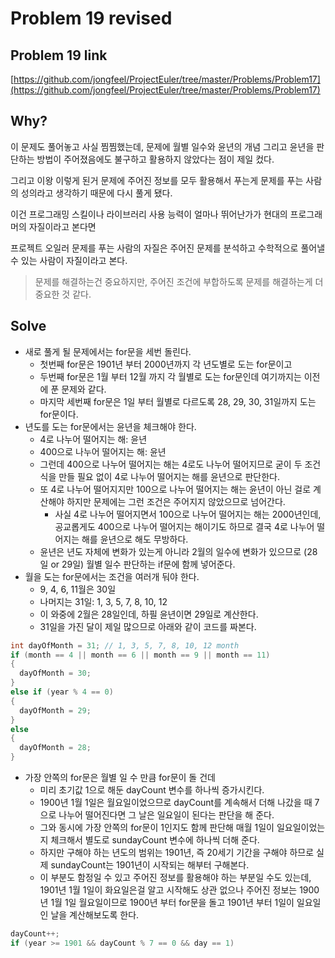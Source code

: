 # Problem 19 revised

## Problem 19 link

[https://github.com/jongfeel/ProjectEuler/tree/master/Problems/Problem17](https://github.com/jongfeel/ProjectEuler/tree/master/Problems/Problem17)

## Why?

이 문제도 풀어놓고 사실 찜찜했는데, 문제에 월별 일수와 윤년의 개념 그리고 윤년을 판단하는 방법이 주어졌음에도 불구하고 활용하지 않았다는 점이 제일 컸다.

그리고 이왕 이렇게 된거 문제에 주어진 정보를 모두 활용해서 푸는게 문제를 푸는 사람의 성의라고 생각하기 때문에 다시 풀게 됐다.

이건 프로그래밍 스킬이나 라이브러리 사용 능력이 얼마나 뛰어난가가 현대의 프로그래머의 자질이라고 본다면

프로젝트 오일러 문제를 푸는 사람의 자질은 주어진 문제를 분석하고 수학적으로 풀어낼 수 있는 사람이 자질이라고 본다.

> 문제를 해결하는건 중요하지만, 주어진 조건에 부합하도록 문제를 해결하는게 더 중요한 것 같다.

## Solve

- 새로 풀게 될 문제에서는 for문을 세번 돌린다. 
  - 첫번째 for문은 1901년 부터 2000년까지 각 년도별로 도는 for문이고
  - 두번째 for문은 1월 부터 12월 까지 각 월별로 도는 for문인데 여기까지는 이전에 푼 문제와 같다.
  - 마지막 세번째 for문은 1일 부터 월별로 다르도록 28, 29, 30, 31일까지 도는 for문이다.
- 년도를 도는 for문에서는 윤년을 체크해야 한다.
  - 4로 나누어 떨어지는 해: 윤년
  - 400으로 나누어 떨어지는 해: 윤년
  - 그런데 400으로 나누어 떨어지는 해는 4로도 나누어 떨어지므로 굳이 두 조건식을 만들 필요 없이 4로 나누어 떨어지는 해를 윤년으로 판단한다.
  - 또 4로 나누어 떨어지지만 100으로 나누어 떨어지는 해는 윤년이 아닌 걸로 계산해야 하지만 문제에는 그런 조건은 주어지지 않았으므로 넘어간다.
    - 사실 4로 나누어 떨어지면서 100으로 나누어 떨어지는 해는 2000년인데, 공교롭게도 400으로 나누어 떨어지는 해이기도 하므로 결국 4로 나누어 떨어지는 해를 윤년으로 해도 무방하다.
  - 윤년은 년도 자체에 변화가 있는게 아니라 2월의 일수에 변화가 있으므로 (28일 or 29일) 월별 일수 판단하는 if문에 함께 넣어준다.
- 월을 도는 for문에서는 조건을 여러개 둬야 한다.
  - 9, 4, 6, 11월은 30일
  - 나머지는 31일: 1, 3, 5, 7, 8, 10, 12
  - 이 와중에 2월은 28일인데, 하필 윤년이면 29일로 계산한다.
  - 31일을 가진 달이 제일 많으므로 아래와 같이 코드를 짜본다.

``` csharp
int dayOfMonth = 31; // 1, 3, 5, 7, 8, 10, 12 month
if (month == 4 || month == 6 || month == 9 || month == 11)
{
  dayOfMonth = 30;
}
else if (year % 4 == 0)
{
  dayOfMonth = 29;
}
else
{
  dayOfMonth = 28;
}
```

- 가장 안쪽의 for문은 월별 일 수 만큼 for문이 돌 건데
  - 미리 초기값 1으로 해둔 dayCount 변수를 하나씩 증가시킨다.
  - 1900년 1월 1일은 월요일이었으므로 dayCount를 계속해서 더해 나갔을 때 7으로 나누어 떨어진다면 그 날은 일요일이 된다는 판단을 해 준다.
  - 그와 동시에 가장 안쪽의 for문이 1인지도 함께 판단해 매월 1일이 일요일이었는지 체크해서 별도로 sundayCount 변수에 하나씩 더해 준다.
  - 하지만 구해야 하는 년도의 범위는 1901년, 즉 20세기 기간을 구해야 하므로 실제 sundayCount는 1901년이 시작되는 해부터 구해본다.
  - 이 부분도 함정일 수 있고 주어진 정보를 활용해야 하는 부분일 수도 있는데, 1901년 1월 1일이 화요일은걸 알고 시작해도 상관 없으나 주어진 정보는 1900년 1월 1일 월요일이므로 1900년 부터 for문을 돌고 1901년 부터 1일이 일요일인 날을 계산해보도록 한다.

``` csharp
dayCount++;
if (year >= 1901 && dayCount % 7 == 0 && day == 1)
```
